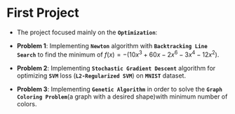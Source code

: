 # First Project
 
* The project focused mainly on the **`Optimization`**:

* **Problem 1**:  Implementing **`Newton`** algorithm with **`Backtracking Line Search`** to find the minimum of $f(x) = -(10x^3 + 60x - 2x^6  - 3x^4 - 12x^2)$.

* **Problem 2**: Implementing **`Stochastic Gradient Descent`** algorithm for optimizing  **`SVM`** loss (**`L2-Regularized SVM`**) on **`MNIST`** dataset.

* **Problem 3**: Implementing **`Genetic Algorithm`** in order to solve the **`Graph Coloring Problem`**(a graph with a desired shape)with minimum number of colors. 





